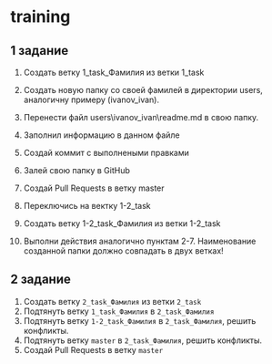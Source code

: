 # training
## 1 задание
1. Создать ветку 1_task_Фамилия из ветки 1_task

2. Создать новую папку со своей фамилей в директории users, аналогичну примеру (ivanov_ivan).

3. Перенести файл users\ivanov_ivan\readme.md в свою папку.

4. Заполнил информацию в данном файле

5. Создай коммит с выполнеными правками

6. Залей свою папку в GitHub

7. Создай Pull Requests в ветку master

8. Переключись на вектку 1-2_task

9. Создать ветку 1-2_task_Фамилия из ветки 1-2_task

10. Выполни действия аналогично пунктам 2-7. Наименование созданной папки должно совпадать в двух ветках!

## 2 задание
1. Создать ветку `2_task_Фамилия`  из ветки `2_task` 
2. Подтянуть ветку `1_task_Фамилия` в `2_task_Фамилия`
3. Подтянуть ветку `1-2_task_Фамилия` в `2_task_Фамилия`, решить конфликты.
4. Подтянуть ветку `master` в `2_task_Фамилия`, решить конфликты.
5. Создай Pull Requests в ветку `master`
